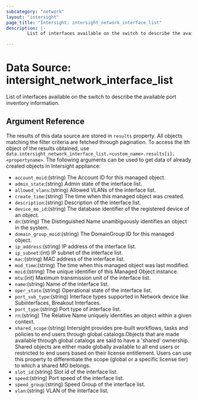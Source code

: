 ```yaml
---
subcategory: "network"
layout: "intersight"
page_title: "Intersight: intersight_network_interface_list"
description: |-
        List of interfaces available on the switch to describe the available port inventory information.

---
```


# Data Source: intersight_network_interface_list
List of interfaces available on the switch to describe the available port inventory information.
## Argument Reference
The results of this data source are stored in `results` property.
All objects matching the filter criteria are fetched through pagination.
To access the ith object of the results obtained, use `data.intersight_network_interface_list.<custom_name>.results[i].<propertyname>`.
The following arguments can be used to get data of already created objects in Intersight appliance:
* `account_moid`:(string) The Account ID for this managed object. 
* `admin_state`:(string) Admin state of the interface list. 
* `allowed_vlans`:(string) Allowed VLANs of the interface list. 
* `create_time`:(string) The time when this managed object was created. 
* `description`:(string) Description of the interface list. 
* `device_mo_id`:(string) The database identifier of the registered device of an object. 
* `dn`:(string) The Distinguished Name unambiguously identifies an object in the system. 
* `domain_group_moid`:(string) The DomainGroup ID for this managed object. 
* `ip_address`:(string) IP address of the interface list. 
* `ip_subnet`:(int) IP subnet of the interface list. 
* `mac`:(string) MAC address of the interface list. 
* `mod_time`:(string) The time when this managed object was last modified. 
* `moid`:(string) The unique identifier of this Managed Object instance. 
* `mtu`:(int) Maximum transmission unit of the interface list. 
* `name`:(string) Name of the interface list. 
* `oper_state`:(string) Operational state of the interface list. 
* `port_sub_type`:(string) Interface types supported in Network device like Subinterfaces, Breakout Interfaces. 
* `port_type`:(string) Port type of interface list. 
* `rn`:(string) The Relative Name uniquely identifies an object within a given context. 
* `shared_scope`:(string) Intersight provides pre-built workflows, tasks and policies to end users through global catalogs.Objects that are made available through global catalogs are said to have a 'shared' ownership. Shared objects are either made globally available to all end users or restricted to end users based on their license entitlement. Users can use this property to differentiate the scope (global or a specific license tier) to which a shared MO belongs. 
* `slot_id`:(string) Slot id of the interface list. 
* `speed`:(string) Port speed of the interface list. 
* `speed_group`:(string) Speed Group of the interface list. 
* `vlan`:(string) VLAN of the interface list. 
 
